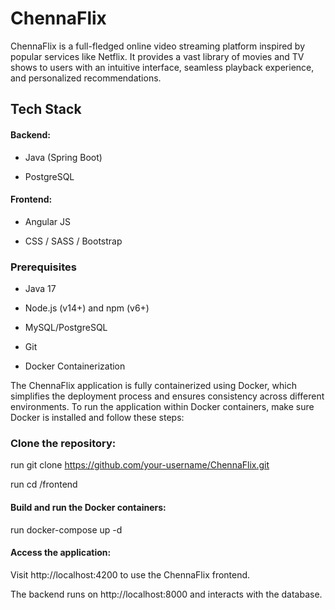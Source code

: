 # ChennaFlix
ChennaFlix is a full-fledged online video streaming platform inspired by popular services like Netflix. It provides a vast library of movies and TV shows to users with an intuitive interface, seamless playback experience, and personalized recommendations.

## Tech Stack
#### Backend:
- Java (Spring Boot)

- PostgreSQL


#### Frontend:
- Angular JS

- CSS / SASS / Bootstrap

### Prerequisites
- Java 17

- Node.js (v14+) and npm (v6+)

- MySQL/PostgreSQL

- Git

- Docker Containerization

The ChennaFlix application is fully containerized using Docker, which simplifies the deployment process and ensures consistency across different environments. To run the application within Docker containers, make sure Docker is installed and follow these steps:

### Clone the repository:
run git clone https://github.com/your-username/ChennaFlix.git

run cd /frontend

#### Build and run the Docker containers:
run docker-compose up -d


#### Access the application:
Visit http://localhost:4200 to use the ChennaFlix frontend.

The backend runs on http://localhost:8000 and interacts with the database.

